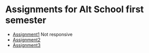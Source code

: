 # Assignments for Alt School first semester

-   [Assignment1](https://assignment1-158p.onrender.com/) Not responsive
-   [Assignment2](https://assignment2-xdc2.onrender.com/)
-   [Assignment3](https://assignment3-ju4w.onrender.com/)

